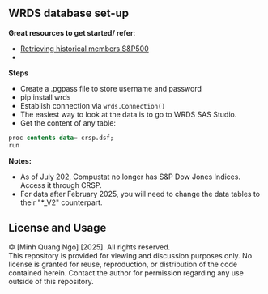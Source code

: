 ## WRDS database set-up
**Great resources to get started/ refer**:
- [Retrieving historical members S&P500](https://library.smu.edu.sg/topics-insights/notes-and-thoughts-retrieving-historical-members-sp-500-wrds)
- 
**Steps**
- Create a .pgpass file to store username and password
- pip install wrds
- Establish connection via `wrds.Connection()`
- The easiest way to look at the data is to go to WRDS SAS Studio.
- Get the content of any table: 
```sql 
proc contents data= crsp.dsf;
run
```

**Notes:**
- As of July 202, Compustat no longer has S&P Dow Jones Indices. Access it through CRSP.
- For data after February 2025, you will need to change the data tables to their "*_V2" counterpart.

## License and Usage
© [Minh Quang Ngo] [2025]. All rights reserved.  
This repository is provided for viewing and discussion purposes only. No license is granted for reuse, reproduction, or distribution of the code contained herein. Contact the author for permission regarding any use outside of this repository.